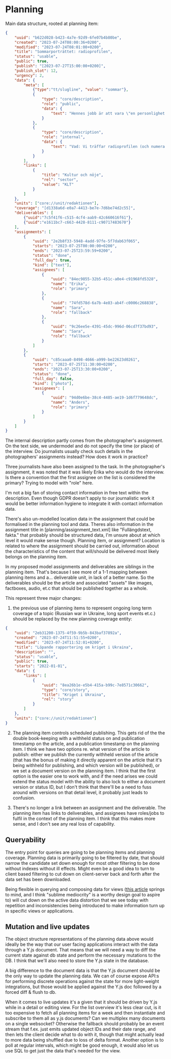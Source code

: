 # Planning

Main data structure, rooted at planning item:

``` json
{
    "uuid": "b622d028-b423-4a7e-92d9-6fe07b4b80be",
    "created": "2023-07-24T08:00:36+0200",
    "modified": "2023-07-24T08:01:00+0200",
    "title": "Sommarporträttet: radioprofilen",
    "status": "usable",
    "public": true,
    "publish": "[2023-07-27T15:00:00+0200]",
    "publish_slot": 12,
    "urgency": 2,
    "data": {
        "meta": [
            {"type":"tt/slugline", "value": "sommar"},
            {
                "type": "core/description",
                "role": "public",
                "data": {
                    "text": "Hennes jobb är att vara \"en personlighet på plats\" – klockan 06.00. Beskrivs som en av landets roligaste, hon sänder direkt i P3 och vill gärna vara på gränsen. Vi har intervjuat henne.",
                }
            },
            {
                "type": "core/description",
                "role": "internal",
                "data": {
                    "text": "Vad: Vi träffar radioprofilen (och numera även tv-profilen) för en intervju i vår serie sommarporträtt.\nVar: Lilla caféet på Söder, Ringvägen 131.\nKontakt till profilen: 070/XXXXXYY.",
                }
            }
        ],
        "links": [
            {
                "title": "Kultur och nöje",
                "rel": "sector",
                "value": "KLT"
            }
        ]
    },
    "units": ["core://unit/redaktionen"],
    "coverage": "[d1338a6d-e0a7-4413-be7e-7d6be74d2c55]",
    "deliverables": [
        {"uuid":"7c5f41f6-c515-4cf4-aab9-42c660616f61"},
        {"uuid":"e1611bc7-c663-4428-8111-c90717483670"}
    ],
    "assignments": [
        {
            "uuid": "2e2b8f33-5948-4add-97fe-5f7dab63f065",
            "starts": "2023-07-25T00:00:00+0200",
            "ends": "2023-07-25T23:59:59+0200",
            "status": "done",
            "full_day": true,
            "kind": ["text"],
            "assignees": [
                {
                    "uuid": "84ec9855-32b5-451c-a0e4-c91968fd5328",
                    "name": "Erika",
                    "role": "primary"
                },
                {
                    "uuid": "74fd578d-6a7b-4e83-ab4f-c0006c268838",
                    "name": "Sara",
                    "role": "fallback"
                },
                {
                    "uuid": "9c26ee5e-4391-45dc-996d-06cd7f37bd93",
                    "name": "Sara",
                    "role": "fallback"
                }
            ]
        },
        {
            "uuid": "c85caaa0-8498-4666-a999-be22623d0261",
            "starts": "2023-07-25T11:30:00+0200",
            "ends": "2023-07-25T13:30:00+0200",
            "status": "done",
            "full_day": false,
            "kind": ["photo"],
            "assignees": [
                {
                    "uuid": "94d0e6be-38c4-4485-ae19-1d6f779648dc",
                    "name": "Anders",
                    "role": "primary"
                }
            ]
        }
    ]
}
```

The internal description partly comes from the photographer's assignment. On the text side, we undermodel and do not specify the time (or place) of the interview. Do journalists usually check such details in the photographers' assignments instead? How does it work in practice?

Three journalists have also been assigned to the task. In the photographer's assignment, it was noted that it was likely Erika who would do the interview. Is there a convention that the first assignee on the list is considered the primary? Trying to model with "role" here.

I'm not a big fan of storing contact information in free text within the description. Even though GDPR doesn't apply to our journalistic work it would be better information hygiene to integrate it with contact information data.

There's also un-modelled location data in the assignment that could be formalised in the planning tool and data. Theres also information in the assignment title in [planning/assignment_text.xml] like "Fullängdstext, fakta." that probably should be structured data, I'm unsure about at which level it would make sense though. Planning item, or assignment? Location is related to where the assignment should be carried out, information about the characteristics of the content that will/should be delivered most likely belongs on the planning item.

In my proposed model assignments and deliverables are siblings in the planning item. That's because I see more of a 1-1 mapping between planning items and a... deliverable unit, in lack of a better name. So the deliverables should be the article and associated "assets" like images, factboxes, audio, et.c that should be published together as a whole.

This represent three major changes:

1. the previous use of planning items to represent ongoing long term coverage of a topic (Russian war in Ukraine, long sport events et.c.) should be replaced by the new planning coverage entity:

``` json
{
    "uuid": "2eb31200-1375-4f59-9b5b-843baf37892a",
    "created": "2023-07-24T11:51:55+0200",
    "modified": "2023-07-24T11:52:01+0200",
    "title": "Löpande rapportering om kriget i Ukraina",
    "description": "",
    "status": "usable",
    "public": true,
    "starts": "2022-01-01",
    "data": {
        "links": [
            {
                "uuid": "8ea26b1e-e5b4-415a-b99c-7e8571c30662",
                "type": "core/story",
                "title": "Kriget i Ukraina",
                "rel": "story"
            }
        ]
    },
    "units": ["core://unit/redaktionen"]
}
```

2. The planning item controls scheduled publishing. This gets rid of the the double book-keeping with a withheld status on and publication timestamp on the article, and a publication timestamp on the planning item. I think we have two options re. what version of the article to publish: either we publish the currently withheld version of the article (that has the bonus of making it directly apparent on the article that it's being withheld for publishing, and which version will be published), or we set a document version on the planning item. I think that the first option is the easier one to work with, and if the need arises we could extend the status model with the ability to also lock to either a document version or status ID, but I don't think that there'll be a need to fuss around with versions on that detail level, it probably just leads to confusion. 

3. There's no longer a link between an assignment and the deliverable. The planning item has links to deliverables, and assignees have roles/jobs to fulfil in the context of the planning item. I think that this makes more sense, and I don't see any real loss of capability.

## Queryability

The entry point for queries are going to be planning items and planning coverage. Planning data is primarily going to be filtered by date, that should narrow the candidate set down enough for most other filtering to be done without indexes without ill effects. Might even be a good idea to turn to client based filtering to cut down on client-server back and forth after the data set has been downloaded.

Being flexible in querying and composing data for views ([this article](https://buttondown.email/hillelwayne/archive/queryability-and-the-sublime-mediocrity-of-sql/) springs to mind, and I think "sublime mediocrity" is a worthy design goal to aspire to) will cut down on the active data distortion that we see today with repetition and inconsistencies being introduced to make information turn up in specific views or applications.

## Mutation and live updates

The object structure representations of the planning data above would ideally be the way that our user facing applications interact with the data through a Y.js document. That means that we will need a way to diff the current state against db state and perform the necessary mutations to the DB. I think that we'll also need to store the Y.js state in the database.

A big difference to the document data is that the Y.js document should be the only way to update the planning data. We can of course expose API:s for performing discrete operations against the state for more light-weight integrations, but those would be applied against the Y.js doc followed by a forced diff & flush to db.

When it comes to live updates it's a given that it should be driven by Y.js while in a detail or editing view. For the list overview it's less clear cut, is it too expensive to fetch all planning items for a week and then instantiate and subscribe to them all as y.js documents? Can we multiplex many documents on a single websocket? Otherwise the fallback should probably be an event stream that f.ex. just emits updated object IDs and their date range, and then lets the client decide what to do with it, though that might actually lead to more data being shuffled due to loss of delta format. Another option is to poll at regular intervals, which might be good enough, it would also let us use SQL to get just the data that's needed for the view.
